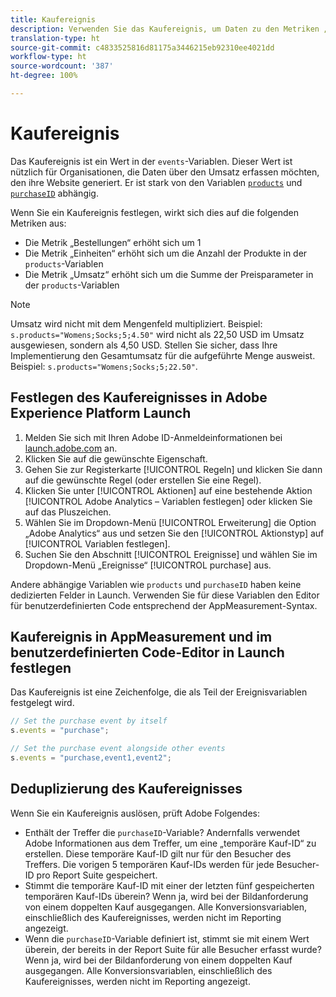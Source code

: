 ```yaml
---
title: Kaufereignis
description: Verwenden Sie das Kaufereignis, um Daten zu den Metriken „Bestellungen“, „Einheiten“ und „Umsatz“ zu erfassen.
translation-type: ht
source-git-commit: c4833525816d81175a3446215eb92310ee4021dd
workflow-type: ht
source-wordcount: '387'
ht-degree: 100%

---
```



# Kaufereignis

Das Kaufereignis ist ein Wert in der `events`-Variablen. Dieser Wert ist nützlich für Organisationen, die Daten über den Umsatz erfassen möchten, den ihre Website generiert. Er ist stark von den Variablen [`products`](../products.md) und [`purchaseID`](../purchaseid.md) abhängig.

Wenn Sie ein Kaufereignis festlegen, wirkt sich dies auf die folgenden Metriken aus:

* Die Metrik „Bestellungen“ erhöht sich um 1
* Die Metrik „Einheiten“ erhöht sich um die Anzahl der Produkte in der `products`-Variablen
* Die Metrik „Umsatz“ erhöht sich um die Summe der Preisparameter in der `products`-Variablen

>[!NOTE]
>
>Umsatz wird nicht mit dem Mengenfeld multipliziert. Beispiel: `s.products="Womens;Socks;5;4.50"` wird nicht als 22,50 USD im Umsatz ausgewiesen, sondern als 4,50 USD. Stellen Sie sicher, dass Ihre Implementierung den Gesamtumsatz für die aufgeführte Menge ausweist. Beispiel: `s.products="Womens;Socks;5;22.50"`.

## Festlegen des Kaufereignisses in Adobe Experience Platform Launch

1. Melden Sie sich mit Ihren Adobe ID-Anmeldeinformationen bei [launch.adobe.com](https://launch.adobe.com) an.
2. Klicken Sie auf die gewünschte Eigenschaft.
3. Gehen Sie zur Registerkarte [!UICONTROL Regeln] und klicken Sie dann auf die gewünschte Regel (oder erstellen Sie eine Regel).
4. Klicken Sie unter [!UICONTROL Aktionen] auf eine bestehende Aktion [!UICONTROL Adobe Analytics – Variablen festlegen] oder klicken Sie auf das Pluszeichen.
5. Wählen Sie im Dropdown-Menü [!UICONTROL Erweiterung] die Option „Adobe Analytics“ aus und setzen Sie den [!UICONTROL Aktionstyp] auf [!UICONTROL Variablen festlegen].
6. Suchen Sie den Abschnitt [!UICONTROL Ereignisse] und wählen Sie im Dropdown-Menü „Ereignisse“ [!UICONTROL purchase] aus.

Andere abhängige Variablen wie `products` und `purchaseID` haben keine dedizierten Felder in Launch. Verwenden Sie für diese Variablen den Editor für benutzerdefinierten Code entsprechend der AppMeasurement-Syntax.

## Kaufereignis in AppMeasurement und im benutzerdefinierten Code-Editor in Launch festlegen

Das Kaufereignis ist eine Zeichenfolge, die als Teil der Ereignisvariablen festgelegt wird.

```js
// Set the purchase event by itself
s.events = "purchase";

// Set the purchase event alongside other events
s.events = "purchase,event1,event2";
```

## Deduplizierung des Kaufereignisses

Wenn Sie ein Kaufereignis auslösen, prüft Adobe Folgendes:

* Enthält der Treffer die `purchaseID`-Variable? Andernfalls verwendet Adobe Informationen aus dem Treffer, um eine „temporäre Kauf-ID“ zu erstellen. Diese temporäre Kauf-ID gilt nur für den Besucher des Treffers. Die vorigen 5 temporären Kauf-IDs werden für jede Besucher-ID pro Report Suite gespeichert.
* Stimmt die temporäre Kauf-ID mit einer der letzten fünf gespeicherten temporären Kauf-IDs überein? Wenn ja, wird bei der Bildanforderung von einem doppelten Kauf ausgegangen. Alle Konversionsvariablen, einschließlich des Kaufereignisses, werden nicht im Reporting angezeigt.
* Wenn die `purchaseID`-Variable definiert ist, stimmt sie mit einem Wert überein, der bereits in der Report Suite für alle Besucher erfasst wurde? Wenn ja, wird bei der Bildanforderung von einem doppelten Kauf ausgegangen. Alle Konversionsvariablen, einschließlich des Kaufereignisses, werden nicht im Reporting angezeigt.
